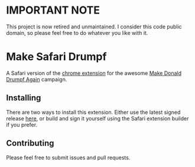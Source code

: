 # IMPORTANT NOTE

This project is now retired and unmaintained. I consider this code public domain, so please feel free to do whatever you like with it.

# Make Safari Drumpf

A Safari version of the [chrome extension](https://chrome.google.com/webstore/detail/drumpfinator/hcimhbfpiofdihhdnofbdlhjcmjopilp?hl=en) for the awesome [Make Donald Drumpf Again](http://www.donaldjdrumpf.com) campaign.

## Installing

There are two ways to install this extension.  Either use the latest signed release [here](https://dl.dropboxusercontent.com/u/303485845/Drumpf/Safari/MakeSafariDrumpf.safariextz), or build and sign it yourself using the Safari extension builder if you prefer.

## Contributing

Please feel free to submit issues and pull requests.
